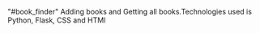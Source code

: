 "#book_finder" 
Adding books and Getting all books.Technologies used is Python, Flask, CSS and HTMl
